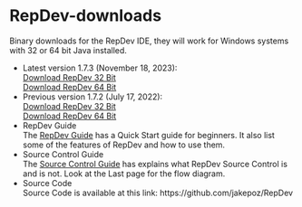 RepDev-downloads
================

Binary downloads for the RepDev IDE, they will work for Windows systems with 32 or 64 bit Java installed.
<ul>
<li>Latest version 1.7.3 (November 18, 2023):</li>
<a href="https://github.com/jakepoz/RepDev-downloads/raw/master/RepDev-1.7.3_32Bit.zip">Download RepDev 32 Bit</a><BR>
<a href="https://github.com/jakepoz/RepDev-downloads/raw/master/RepDev-1.7.3_64Bit.zip">Download RepDev 64 Bit</a>


<li>Previous version 1.7.2 (July 17, 2022):</li>
<a href="https://github.com/jakepoz/RepDev-downloads/raw/master/RepDev-1.7.2_32Bit.zip">Download RepDev 32 Bit</a><BR>
<a href="https://github.com/jakepoz/RepDev-downloads/raw/master/RepDev-1.7.2_64Bit.zip">Download RepDev 64 Bit</a>


<li>RepDev Guide</li>
The <a href="https://github.com/jakepoz/RepDev-downloads/raw/master/RepDev_Guide.pdf">RepDev Guide</a> has a Quick Start guide for beginners.  It also list some of the features of RepDev and how to use them.

<li>Source Control Guide</li>
The <a href="https://github.com/jakepoz/RepDev-downloads/raw/master/RepDev_Source_Control_0.1.pdf">Source Control Guide</a> has explains what RepDev Source Control is and is not.  Look at the Last page for the flow diagram.

<li>Source Code</li>
Source Code is available at this link:
https://github.com/jakepoz/RepDev
</ul>
